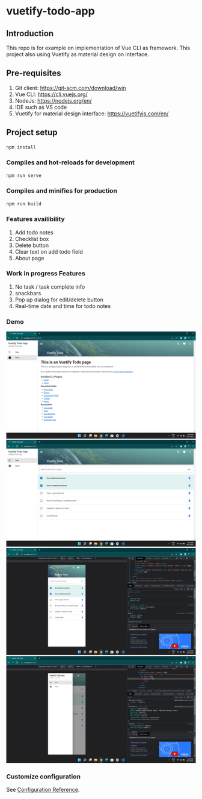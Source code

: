# vuetify-todo-app

## Introduction
This repo is for example on implementation of Vue CLI as framework. This project also using Vuetify as material design on interface.

## Pre-requisites
1. Git client: https://git-scm.com/download/win
2. Vue CLI: https://cli.vuejs.org/
3. NodeJs: https://nodejs.org/en/
4. IDE such as VS code
5. Vuetify for material design interface: https://vuetifyjs.com/en/

## Project setup
```
npm install
```

### Compiles and hot-reloads for development
```
npm run serve
```

### Compiles and minifies for production
```
npm run build
```

### Features availibility
1. Add todo notes
2. Checklist box
3. Delete button
4. Clear text on add todo field
5. About page

### Work in progress Features
1. No task / task complete info
2. snackbars
3. Pop up dialog for edit/delete button
4. Real-time date and time for todo notes

### Demo
![Screenshot](pictures/Web-about.png)
![Screenshot](pictures/Web-Todo.png)
![Screenshot](pictures/Mobile-Todo.png)
![Screenshot](pictures/Mobile-sidebar.png)

### Customize configuration
See [Configuration Reference](https://cli.vuejs.org/config/).
